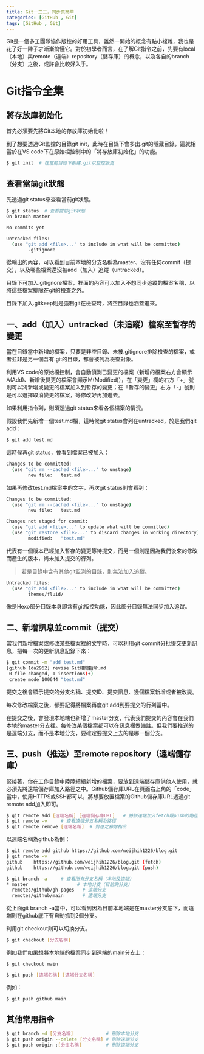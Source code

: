 ```yaml
---
title: Git一二三，同步真簡單
categories: [GitHub , Git]
tags: [GitHub , Git]
---
```


Git是一個多工團隊協作版控的好用工具，雖然一開始的概念有點小複雜，我也是花了好一陣子才漸漸搞懂它。對於初學者而言，在了解Git指令之前，先要有local（本地）與remote（遠端）repository（儲存庫）的概念，以及各自的branch（分支）之後，或許會比較好入手。

# Git指令全集
## 將存放庫初始化

首先必須要先將Git本地的存放庫初始化啦！

到了想要透過Git監控的目錄git init，此時在目錄下會多出.git的隱藏目錄，這就相當於在VS code下在原始檔控制中的「將存放庫初始化」的功能。

```bash
$ git init  # 在當前目錄下創建.git以監控版更
```

## 查看當前git狀態

先透過git status來查看當前git狀態。

```bash
$ git status  # 查看當前git狀態
On branch master

No commits yet

Untracked files:
  (use "git add <file>..." to include in what will be committed)
        .gitignore
```

從輸出的內容，可以看到目前本地的分支名稱為master、沒有任何commit（提交），以及哪些檔案還沒被add（加入）追蹤（untracked）。

目錄下可加入.gitignore檔案，裡面的內容可以加入不想同步追蹤的檔案名稱，以將這些檔案排除在git的檢查之外。

目錄下加入.gitkeep則是強制git在檢查時，將空目錄也涵蓋進來。

## 一、add（加入）untracked（未追蹤）檔案至暫存的變更

當在目錄當中新增的檔案，只要是非空目錄、未被.gitignore排除檢查的檔案，或者並非是另一個含有.git的目錄，都會被列為檢查對象。

利用VS code的原始檔控制，會自動偵測已變更的檔案（新增的檔案右方會顯示A(Add)、新增後變更的檔案會顯示M(Modified)），在「變更」欄的右方「+」號則可以將新增或變更的檔案加入到暫存的變更；在「暫存的變更」右方「-」號則是可以選擇取消變更的檔案，等修改好再加進去。

如果利用指令列，則須透過git status來看各個檔案的情況。

假設我們先新增一個test.md檔，這時候git status會列在untracked，於是我們git add：

```bash
$ git add test.md
```

這時候再git status，會看到檔案已被加入：

```bash
Changes to be committed:
  (use "git rm --cached <file>..." to unstage)
        new file:   test.md
```

如果再修改test.md檔案中的文字，再次git status則會看到：

```bash
Changes to be committed:
  (use "git rm --cached <file>..." to unstage)
        new file:   test.md

Changes not staged for commit:
  (use "git add <file>..." to update what will be committed)
  (use "git restore <file>..." to discard changes in working directory)
        modified:   "test.md"
```

代表有一個版本已經加入暫存的變更等待提交，而另一個則是因為我們後來的修改而產生的版本，尚未加入提交的行列。

> 若是目錄中含有其他git監測的目錄，則無法加入追蹤。

```bash
Untracked files:
  (use "git add <file>..." to include in what will be committed)
        themes/fluid/
```

像是Hexo部分目錄本身即含有git版控功能，因此部分目錄無法同步加入追蹤。

## 二、新增訊息並commit（提交）

當我們新增檔案或修改某些檔案裡的文字時，可以利用git commit分批提交更新訊息，把每一次的更新訊息記錄下來：

```bash
$ git commit -m "add test.md"
[github 1da2962] revise Git相關指令.md
 0 file changed, 1 insertions(+)
 create mode 100644 "test.md"
```

提交之後會顯示提交的分支名稱、提交ID、提交訊息、幾個檔案新增或者被改變。

每次修改檔案之後，都要記得將檔案再度git add到要提交的行列當中。

在提交之後，會發現本地端也新增了master分支，代表我們提交的內容會在我們本地的master分支裡。每修改某個檔案都可以在訊息欄做備註。但我們要推送的是遠端分支，而不是本地分支，要確定要提交上去的是哪一個分支。

## 三、push（推送）至remote repository（遠端儲存庫）

緊接著，你在工作目錄中陸陸續續新增的檔案，要放到遠端儲存庫供他人使用，就必須先將遠端儲存庫加入路徑之中。Github儲存庫URL在頁面右上角的「code」當中，使用HTTPS或SSH都可以，將想要放置檔案的Github儲存庫URL透過git remote add加入即可。

```bash
$ git remote add [遠端名稱] [遠端儲存庫URL]   # 將該遠端加入fetch跟push的路徑
$ git remote -v     # 查看遠端分支名稱及路徑
$ git remote remove [遠端名稱]  # 對應之移除指令
```

以遠端名稱為github為例：

```bash
$ git remote add github https://github.com/weijhih1226/blog.git
$ git remote -v
github    https://github.com/weijhih1226/blog.git (fetch)
github    https://github.com/weijhih1226/blog.git (push)

$ git branch -a     # 查看所有分支名稱（本地及遠端）
* master                  # 本地分支（目前的分支）
  remotes/github/gh-pages   # 遠端分支
  remotes/github/main       # 遠端分支
```

從上面git branch -a當中，可以看到因為目前本地端是在master分支底下，而遠端則在github底下有自動抓到2個分支。

利用git checkout則可以切換分支。

```bash
$ git checkout [分支名稱]
```

例如我們如果想將本地端的檔案同步到遠端的main分支上：

```bash
$ git checkout main
```

```bash
$ git push [遠端名稱] [遠端分支名稱]
```

例如：

```bash
$ git push github main
```

## 其他常用指令

```bash
$ git branch -d [分支名稱]            # 刪除本地分支
$ git push origin --delete [分支名稱] # 刪除遠端分支
$ git push origin :[分支名稱]         # 刪除遠端分支

```